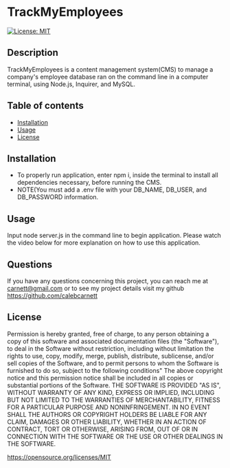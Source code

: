 # TrackMyEmployees
 [![License: MIT](https://img.shields.io/badge/License-MIT-yellow.svg)](https://opensource.org/licenses/MIT)
 ## Description
TrackMyEmployees is a content management system(CMS) to manage a company's employee database ran on the command line in a computer terminal, using Node.js, Inquirer, and MySQL.

 ## Table of contents
 - [Installation](#installation)
 - [Usage](#usage)
 - [License](#license)
 
 
 ## Installation
 * To properly run application, enter npm i, inside the terminal to install all dependencies necessary, before running the CMS. 
 * NOTE(You must add a .env file with your DB_NAME, DB_USER, and DB_PASSWORD information. 
  
 ## Usage
Input node server.js in the command line to begin application. 
Please watch the video below for more explanation on how to use this application.

 ## Questions
 If you have any questions concerning this project, you can reach me at carnett@gmail.com or to see my project details visit my github https://github.com/calebcarnett 
  
 ## License
Permission is hereby granted, free of charge, to any person obtaining a copy of this software and associated documentation files (the "Software"), to deal in the Software without restriction, including without limitation the rights to use, copy, modify, merge, publish, distribute, sublicense, and/or sell copies of the Software, and to permit persons to whom the Software is furnished to do so, subject to the following conditions" The above copyright notice and this permission notice shall be included in all copies or substantial portions of the Software.
   THE SOFTWARE IS PROVIDED "AS IS", WITHOUT WARRANTY OF ANY KIND, EXPRESS OR IMPLIED, INCLUDING BUT NOT LIMITED TO THE WARRANTIES OF MERCHANTABILITY, FITNESS FOR A PARTICULAR PURPOSE AND NONINFRINGEMENT. IN NO EVENT SHALL THE AUTHORS OR COPYRIGHT HOLDERS BE LIABLE FOR ANY CLAIM, DAMAGES OR OTHER LIABILITY, WHETHER IN AN ACTION OF CONTRACT, TORT OR OTHERWISE, ARISING FROM, OUT OF OR IN CONNECTION WITH THE SOFTWARE OR THE USE OR OTHER DEALINGS IN THE SOFTWARE.

https://opensource.org/licenses/MIT